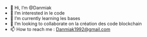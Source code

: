 - 👋 Hi, I’m @Danmiak
- 👀 I’m interested in le code 
- 🌱 I’m currently learning  les bases 
- 💞️ I’m looking to collaborate on  la création des code blockchain
- 📫 How to reach me : Danmiak1992@gmail.com

<!---
Danmiak/Danmiak is a ✨ special ✨ repository because its `README.md` (this file) appears on your GitHub profile.
You can click the Preview link to take a look at your changes.
--->
